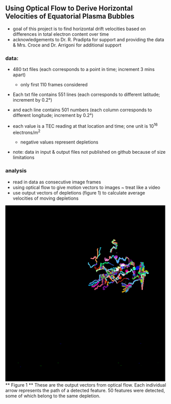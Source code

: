 ## Using Optical Flow to Derive Horizontal Velocities of Equatorial Plasma Bubbles
* goal of this project is to find horizontal drift velocities based on differences in total electron content over time
* acknowledgements to Dr. R. Pradipta for support and providing the data & Mrs. Croce and Dr. Arrigoni for additional support

### data:
* 480 txt files (each corresponds to a point in time; increment 3 mins apart)
	* only first 110 frames considered
* Each txt file contains 551 lines (each corresponds to different latitude; increment by 0.2°)
* and each line contains 501 numbers (each column corresponds to different longitude; increment by 0.2°)
* each value is a TEC reading at that location and time; one unit is 10<sup>16</sup> electrons/m<sup>2</sup>
	* negative values represent depletions

* note: data in input & output files not published on github because of size limitations

### analysis
* read in data as consecutive image frames
* using optical flow to give motion vectors to images ~ treat like a video
* use output vectors of depletions (figure 1) to calculate average velocities of moving depletions

<img src="last_frame.png"> 
** Figure 1 **
These are the output vectors from optical flow. Each individual arrow represents the path of a detected feature. 50 features were detected, some of which belong to the same depletion.
